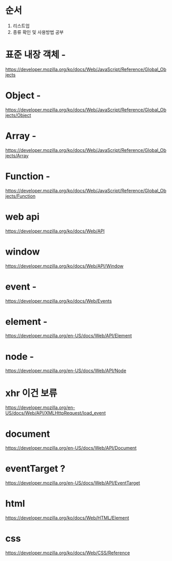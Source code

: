 # 순서
1. 리스트업
2. 종류 확인 및 사용방법 공부





# 표준 내장 객체 -
https://developer.mozilla.org/ko/docs/Web/JavaScript/Reference/Global_Objects

# Object - 
https://developer.mozilla.org/ko/docs/Web/JavaScript/Reference/Global_Objects/Object

# Array -
https://developer.mozilla.org/ko/docs/Web/JavaScript/Reference/Global_Objects/Array

# Function -  
https://developer.mozilla.org/ko/docs/Web/JavaScript/Reference/Global_Objects/Function




# web api
https://developer.mozilla.org/ko/docs/Web/API

# window
https://developer.mozilla.org/ko/docs/Web/API/Window



# event - 
https://developer.mozilla.org/ko/docs/Web/Events


# element -
https://developer.mozilla.org/en-US/docs/Web/API/Element

# node -
https://developer.mozilla.org/en-US/docs/Web/API/Node

# xhr 이건 보류
https://developer.mozilla.org/en-US/docs/Web/API/XMLHttpRequest/load_event 





# document 
https://developer.mozilla.org/en-US/docs/Web/API/Document

# eventTarget ? 
https://developer.mozilla.org/en-US/docs/Web/API/EventTarget




# html
https://developer.mozilla.org/ko/docs/Web/HTML/Element

# css 
https://developer.mozilla.org/ko/docs/Web/CSS/Reference
